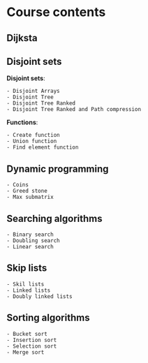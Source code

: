 # Course contents

## Dijksta

## Disjoint sets

**Disjoint sets**: 

    - Disjoint Arrays
    - Disjoint Tree
    - Disjoint Tree Ranked 
    - Disjoint Tree Ranked and Path compression

**Functions**:

    - Create function
    - Union function
    - Find element function

## Dynamic programming
    - Coins
    - Greed stone
    - Max submatrix
    
## Searching algorithms
    - Binary search
    - Doubling search
    - Linear search
    
## Skip lists
    - Skil lists
    - Linked lists
    - Doubly linked lists

## Sorting algorithms
    - Bucket sort
    - Insertion sort
    - Selection sort
    - Merge sort




